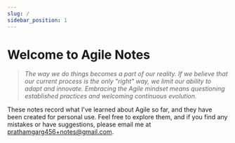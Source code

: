```yaml
---
slug: /
sidebar_position: 1
---
```


# Welcome to Agile Notes

> _The way we do things becomes a part of our reality. If we believe that our current process is the only "right" way, we limit our ability to adapt and innovate. Embracing the Agile mindset means questioning established practices and welcoming continuous evolution._

These notes record what I've learned about Agile so far, and they have been created for personal use. Feel free to explore them, and if you find any mistakes or have suggestions, please email me at prathamgarg456+notes@gmail.com.
